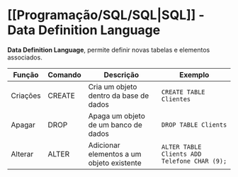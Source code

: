 # [[Programação/SQL/SQL|SQL]] - Data Definition Language
**Data Definition Language**, permite definir novas tabelas e elementos associados.

| Função   | Comando | Descrição                                 | Exemplo                                      |
| -------- | ------- | ----------------------------------------- | -------------------------------------------- |
| Criações | CREATE  | Cria um objeto dentro da base de dados    | `CREATE TABLE Clientes`                      |
| Apagar   | DROP    | Apaga um objeto de um banco de dados      | `DROP TABLE Clients`                         |
| Alterar  | ALTER   | Adicionar elementos a um objeto existente | `ALTER TABLE Clients ADD Telefone CHAR (9);` |         |         |                                           |                                              |